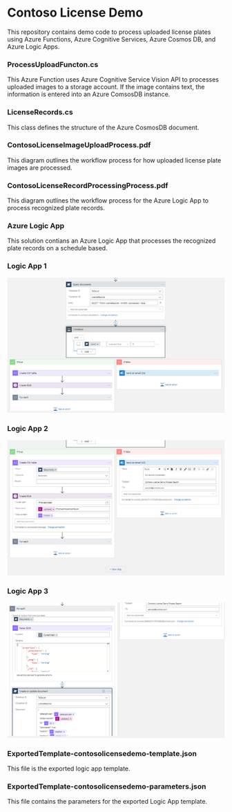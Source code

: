 # Contoso License Demo
This repository contains demo code to process uploaded license plates using Azure Functions, Azure Cognitive Services, Azure Cosmos DB, and Azure Logic Apps. 

### ProcessUploadFuncton.cs  
This Azure Function uses Azure Cognitive Service Vision API to processes uploaded images to a storage account. If the image contains text, the information is entered into an Azure ComsosDB instance. 

### LicenseRecords.cs
This class defines the structure of the Azure CosmosDB document.

### ContosoLicenseImageUploadProcess.pdf 
This diagram outlines the workflow process for how uploaded license plate images are processed.

### ContosoLicenseRecordProcessingProcess.pdf 
This diagram outlines the workflow process for the Azure Logic App to process recognized plate records. 

### Azure Logic App
This solution contians an Azure Logic App that processes the recognized plate records on a schedule based.  

### Logic App 1
![Logic App 1](https://github.com/BryanSoltis/ContosoLicenseDemo/blob/master/images/LogicApp1.png?raw=true)  
  
### Logic App 2
![Logic App 2](https://github.com/BryanSoltis/ContosoLicenseDemo/blob/master/images/LogicApp2.png?raw=true)  

### Logic App 3
![Logic App 3](https://github.com/BryanSoltis/ContosoLicenseDemo/blob/master/images/LogicApp3.png?raw=true)  

### ExportedTemplate-contosolicensedemo-template.json  
This file is the exported logic app template. 

### ExportedTemplate-contosolicensedemo-parameters.json 
This file contains the parameters for the exported Logic App template. 
